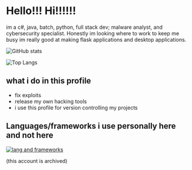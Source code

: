 # Hello!!! Hi!!!!!!
im a c#, java, batch, python, full stack dev; malware analyst, and cybersecurity specialist.
Honestly im looking where to work to keep me busy im really good at making flask applications and desktop applications.

![GitHub stats](https://github-readme-stats.vercel.app/api?username=v1s0or&show_icons=true&theme=dark)

![Top Langs](https://github-readme-stats.vercel.app/api/top-langs/?username=v1s0or&exclude_repo=DanderSpritz-Source,Cobalt,Lost-in-Translation,Soprano,njRAT-Source,Luna-Stealer,stuxnet&langs_count=12&layout=donut&theme=dark)

## what i do in this profile
- fix exploits
- release my own hacking tools
- i use this profile for version controlling my projects

## Languages/frameworks i use personally here and not here
[![lang and frameworks](https://skillicons.dev/icons?i=py,java,dotnet,cs,sqlite,flask,c)](https://skillicons.dev)

(this account is archived)
